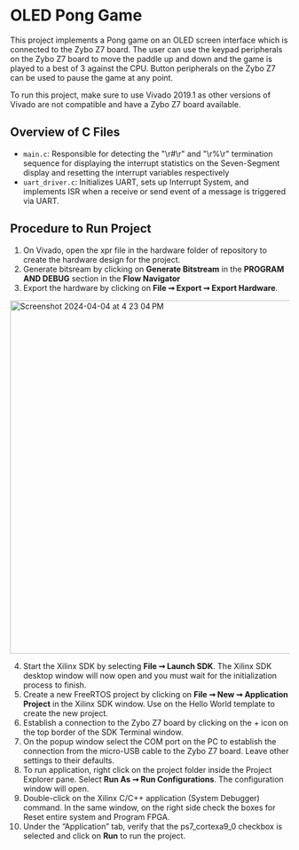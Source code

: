 # OLED Pong Game
This project implements a Pong game on an OLED screen interface which is connected to the Zybo Z7 board. The user can use the keypad peripherals on the Zybo Z7 board to move the paddle up and down and the game is played to a best of 3 against the CPU. Button peripherals on the Zybo Z7 can be used to pause the game at any point.  

To run this project, make sure to use Vivado 2019.1 as other versions of Vivado are not compatible and have a Zybo Z7 board available. 

## Overview of C Files
- `main.c`: Responsible for detecting the "\r#\r" and "\r%\r" termination sequence for displaying the interrupt statistics on the Seven-Segment display and resetting the interrupt variables respectively
- `uart_driver.c`: Initializes UART, sets up Interrupt System, and implements ISR when a receive or send event of a message is triggered via UART.

## Procedure to Run Project
1. On Vivado, open the xpr file in the hardware folder of repository to create the hardware design for the project.
2. Generate bitsream by clicking on **Generate Bitstream** in the **PROGRAM AND DEBUG** section in the **Flow Navigator**
3. Export the hardware by clicking on **File ➞ Export ➞ Export Hardware**.
<img width="637" alt="Screenshot 2024-04-04 at 4 23 04 PM" src="https://github.com/arongu321/UARTInterruptSystem/assets/67613556/5ec97c52-02fd-4315-8a53-f2235c3857a9">




4. Start the Xilinx SDK by selecting **File ➞ Launch SDK**. The Xilinx SDK desktop window will now open and you must wait for the initialization process to finish.
5. Create a new FreeRTOS project by clicking on **File ➞ New ➞ Application Project** in the Xilinx SDK window. Use on the Hello World template to create the new project.
6. Establish a connection to the Zybo Z7 board by clicking on the + icon on the top border of the SDK Terminal window.
7. On the popup window select the COM port on the PC to establish the connection from the micro-USB cable to the Zybo Z7 board. Leave other settings to their defaults.
8. To run application, right click on the project folder inside the Project Explorer pane. Select **Run As ➞ Run Configurations**. The configuration window will open.
9. Double-click on the Xilinx C/C++ application (System Debugger) command. In the same window, on the right side check the boxes for Reset entire system and Program FPGA.
10. Under the “Application” tab, verify that the ps7_cortexa9_0 checkbox is selected and click on **Run** to run the project.
